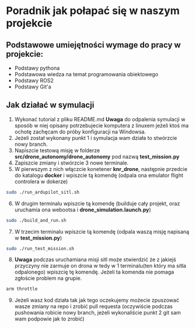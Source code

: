 # Poradnik jak połapać się w naszym projekcie

## Podstawowe umiejętności wymage do pracy w projekcie:
* Podstawy pythona
* Podstawowa wiedza na temat programowania obiektowego
* Podstawy ROS2
* Podstawy Git'a
## Jak działać w symulacji
1. Wykonać tutorial z pliku README.md **Uwaga** do odpalenia symulacji w sposób w niej opisany potrzebujecie komputera z linuxem jeżeli ktoś ma ochotę zachęcam do próby konfiguracji na Windowsa.
2. Jeżeli został wykonany punkt 1 i symulacja wam działa to stwórzcie nowy branch.
3. Napiszcie testową misję w folderze **src/drone_autonomy/drone_autonomy** pod nazwą **test_mission.py**
4. Zapiszcie zmiany i stwórzcie 3 nowe terminale.
5. W pierwszym z nich włączcie konetener **knr_drone**, następnie przedcie do katalogu **docker** i wpiszcie tą komendę (odpala ona emulator flight controlera w dokerze)
```bash
sudo ./run_ardupilot_sitl.sh
```
6. W drugim terminalu wpiszcie tą komendę (builduje cały projekt, oraz uruchamia ona webootsa i **drone_simulation.launch.py**)
```bash
sudo ./build_and_run.sh
```
7. W trzecim terminalu wpiszcie tą komendę (odpala waszą misję napisaną w **test_mission.py**) 
```bash
sudo ./run_test_mission.sh
```
8. **Uwaga** podczas uruchamiana misji sitl może stwierdzić że z jakiejś przyczyny nie zarmuje on drona w tedy w 1 terminalu(ten który ma sitla odpalonego) wpiszcię tę komendę. Jeżeli ta komenda nie pomaga zgłoście problem na grupie.
```bash
arm throttle 
``` 
9. Jeżeli wasz kod działa tak jak tego oczekujemy możecie zpuszować wasze zmiany na repo i zrobić pull requesta (oczywiście podczas pushowania robicie nowy branch, jeżeli wykonaliście punkt 2 git sam wam podpowie jak to zrobić)
